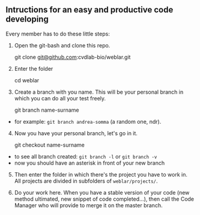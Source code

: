 ## Intructions for an easy and productive code developing

Every member has to do these little steps:

1) Open the git-bash and clone this repo.

	git clone git@github.com:cvdlab-bio/weblar.git

2) Enter the folder

	cd weblar
	
3) Create a branch with you name. This will be your personal branch in which you can do all your test freely.

	git branch name-surname
		
* for example: `git branch andrea-somma` (a random one, ndr).

4) Now you have your personal branch, let's go in it.

	git checkout name-surname
	
* to see all branch created: `git branch -l` or `git branch -v`
* now you should have an asterisk in front of your new branch

5) Then enter the folder in which there's the project you have to work in. All projects are divided in subfolders of `weblar/projects/`.

6) Do your work here. When you have a stable version of your code (new method ultimated, new snippet of code completed...), then call the Code Manager who will provide to merge it on the master branch.
